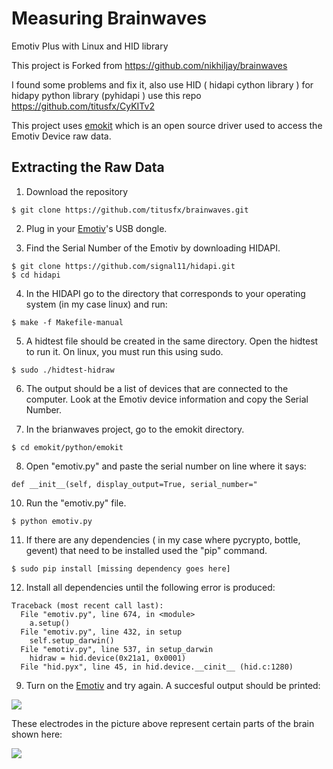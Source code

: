 # Measuring Brainwaves

Emotiv Plus with Linux and HID library

This project is Forked from https://github.com/nikhiljay/brainwaves

I found some problems and fix it, also use HID ( hidapi cython library ) for hidapy python library (pyhidapi ) use this repo https://github.com/titusfx/CyKITv2

This project uses <a href="https://github.com/openyou/emokit" target="_blank">emokit</a> which is an open source driver used to access the Emotiv Device raw data.

## Extracting the Raw Data

1) Download the repository

```
$ git clone https://github.com/titusfx/brainwaves.git
```
2) Plug in your <a href="https://emotiv.com" target="_blank">Emotiv</a>'s USB dongle.

3) Find the Serial Number of the Emotiv by downloading HIDAPI.

```
$ git clone https://github.com/signal11/hidapi.git
$ cd hidapi
```

4) In the HIDAPI go to the directory that corresponds to your operating system (in my case linux) and run: 

```
$ make -f Makefile-manual
```

5) A hidtest file should be created in the same directory. Open the hidtest to run it. On linux, you must run this using sudo.
```
$ sudo ./hidtest-hidraw 
```

6) The output should be a list of devices that are connected to the computer. Look at the Emotiv device information and copy the Serial Number.

7) In the brianwaves project, go to the emokit directory.

```
$ cd emokit/python/emokit
```

8) Open "emotiv.py" and paste the serial number on line where it says:

```
def __init__(self, display_output=True, serial_number="
```

10) Run the "emotiv.py" file.

```
$ python emotiv.py
```

11) If there are any dependencies ( in my case where pycrypto, bottle, gevent)
 that need to be installed used the "pip" command.

```
$ sudo pip install [missing dependency goes here]
```

12) Install all dependencies until the following error is produced:

```
Traceback (most recent call last):
  File "emotiv.py", line 674, in <module>
    a.setup()
  File "emotiv.py", line 432, in setup
    self.setup_darwin()
  File "emotiv.py", line 537, in setup_darwin
    hidraw = hid.device(0x21a1, 0x0001)
  File "hid.pyx", line 45, in hid.device.__cinit__ (hid.c:1280)
```

9) Turn on the <a href="https://emotiv.com" target="_blank">Emotiv</a> and try again. A succesful output should be printed:

![](http://i.imgur.com/kKuvuHlm.png)

These electrodes in the picture above represent certain parts of the brain shown here:

![](http://i.imgur.com/xTtsqc7m.jpg)
